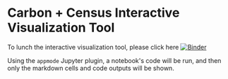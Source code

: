 # Carbon + Census Interactive Visualization Tool

To lunch the interactive visualization tool, please click here [![Binder](https://mybinder.org/badge_logo.svg)](https://hub-binder.mybinder.ovh/user/yancheng-go-carbon-plus-58bait3a/apps/Carbon_plus_Colab_v2_app.ipynb?appmode_scroll=0)

Using the `appmode` Jupyter plugin, a notebook's code will be run, and then only the markdown cells and
code outputs will be shown.
